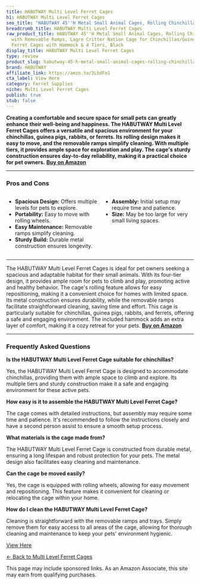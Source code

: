 ```yaml
---
title: HABUTWAY Multi Level Ferret Cages
h1: HABUTWAY Multi Level Ferret Cages
seo_title: "HABUTWAY 45''H Metal Small Animal Cages, Rolling Chinchilla\u2026"
breadcrumb_title: HABUTWAY Multi Level Ferret Cages
raw_product_title: HABUTWAY 45''H Metal Small Animal Cages, Rolling Chinchilla Cage
  with Removable Ramps, Lagre Critter Nation Cage for Chinchillas/Guinea Pigs/Rabbit,
  Ferret Cages with Hammock & 4 Tiers, Black
display_title: HABUTWAY Multi Level Ferret Cages
type: review
product_slug: habutway-45-h-metal-small-animal-cages-rolling-chinchilla-cage-with-rem-1917357d
brand: HABUTWAY
affiliate_link: https://amzn.to/3LbdFo1
cta_label: View Here
category: Ferret Supplies
niche: Multi Level Ferret Cages
publish: true
stub: false
---
```


<div id="intro" class="full-width">
  <p><strong>Creating a comfortable and secure space for small pets can greatly enhance their well-being and happiness. The HABUTWAY Multi Level Ferret Cages offers a versatile and spacious environment for your chinchillas, guinea pigs, rabbits, or ferrets. Its rolling design makes it easy to move, and the removable ramps simplify cleaning. With multiple tiers, it provides ample space for exploration and play. The cage's sturdy construction ensures day-to-day reliability, making it a practical choice for pet owners.</strong> <a href="https://amzn.to/3LbdFo1" rel="nofollow sponsored noopener" target="_blank"><strong>Buy on Amazon</strong></a></p>
</div>

<hr />
<h3 id="pros-cons">Pros and Cons</h3>
<div class="pc-grid" style="display:grid;grid-template-columns:1fr 1fr;gap:16px;">
  <ul>
    <li><strong>Spacious Design:</strong> Offers multiple levels for pets to explore.</li>
    <li><strong>Portability:</strong> Easy to move with rolling wheels.</li>
    <li><strong>Easy Maintenance:</strong> Removable ramps simplify cleaning.</li>
    <li><strong>Sturdy Build:</strong> Durable metal construction ensures longevity.</li>
  </ul>
  <ul>
    <li><strong>Assembly:</strong> Initial setup may require time and patience.</li>
    <li><strong>Size:</strong> May be too large for very small living spaces.</li>
  </ul>
</div>
<hr />

<div class="full-width">
  <p>The HABUTWAY Multi Level Ferret Cages is ideal for pet owners seeking a spacious and adaptable habitat for their small animals. With its four-tier design, it provides ample room for pets to climb and play, promoting active and healthy behavior. The cage's rolling feature allows for easy repositioning, making it a convenient choice for homes with limited space. Its metal construction ensures durability, while the removable ramps facilitate straightforward cleaning, saving time and effort. This cage is particularly suitable for chinchillas, guinea pigs, rabbits, and ferrets, offering a safe and engaging environment. The included hammock adds an extra layer of comfort, making it a cozy retreat for your pets. <a href="https://amzn.to/3LbdFo1" rel="nofollow sponsored noopener" target="_blank"><strong>Buy on Amazon</strong></a></p>
</div>

<hr />
<h3 id="faqs">Frequently Asked Questions</h3>

<p><strong>Is the HABUTWAY Multi Level Ferret Cage suitable for chinchillas?</strong></p>
<p>Yes, the HABUTWAY Multi Level Ferret Cage is designed to accommodate chinchillas, providing them with ample space to climb and explore. Its multiple tiers and sturdy construction make it a safe and engaging environment for these active pets.</p>

<p><strong>How easy is it to assemble the HABUTWAY Multi Level Ferret Cage?</strong></p>
<p>The cage comes with detailed instructions, but assembly may require some time and patience. It's recommended to follow the instructions closely and have a second person assist to ensure a smooth setup process.</p>

<p><strong>What materials is the cage made from?</strong></p>
<p>The HABUTWAY Multi Level Ferret Cage is constructed from durable metal, ensuring a long lifespan and robust protection for your pets. The metal design also facilitates easy cleaning and maintenance.</p>

<p><strong>Can the cage be moved easily?</strong></p>
<p>Yes, the cage is equipped with rolling wheels, allowing for easy movement and repositioning. This feature makes it convenient for cleaning or relocating the cage within your home.</p>

<p><strong>How do I clean the HABUTWAY Multi Level Ferret Cage?</strong></p>
<p>Cleaning is straightforward with the removable ramps and trays. Simply remove them for easy access to all areas of the cage, allowing for thorough cleaning and maintenance to keep your pets' environment hygienic.</p>
<p><a class="btn" href="https://amzn.to/3LbdFo1" target="_blank" rel="nofollow sponsored noopener">View Here</a></p>
<p><a href="/roundups/ferret-supplies/multi-level-ferret-cages/">← Back to Multi Level Ferret Cages</a></p>
<aside class="disclosure">This page may include sponsored links. As an Amazon Associate, this site may earn from qualifying purchases.</aside>
